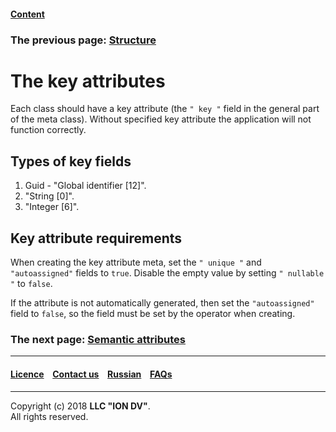 #### [Content](/docs/en/index.md)

### The previous page: [Structure](/docs/en/2_system_description/metadata_structure/meta_class/isstruct.md)

# The key attributes

Each class should have a key attribute (the `" key "` field in the general part of the meta class). Without specified key attribute the application will not function correctly.

## Types of key fields

1. Guid - "Global identifier [12]". 
2. "String [0]". 
3. "Integer [6]". 

## Key attribute requirements

When creating the key attribute meta, set the `" unique "` and `"autoassigned"` fields to `true`. Disable the empty value by setting `" nullable "` to `false`.

If the attribute is not automatically generated, then set the `"autoassigned"` field to `false`, so the field must be set by the operator when creating. 

### The next page: [Semantic attributes](/docs/en/2_system_description/metadata_structure/meta_class/semantic.md)
--------------------------------------------------------------------------  


 #### [Licence](/LICENSE) &ensp;  [Contact us](https://iondv.ru/index.html) &ensp;  [Russian](/docs/ru/2_system_description/metadata_structure/meta_class/key.md) &ensp; [FAQs](/faqs.md)   <div><img src="https://mc.iondv.com/watch/local/docs/framework" style="position:absolute; left:-9999px;" height=1 width=1 alt="iondv metrics"></div>       



--------------------------------------------------------------------------  

Copyright (c) 2018 **LLC "ION DV"**.  
All rights reserved.  